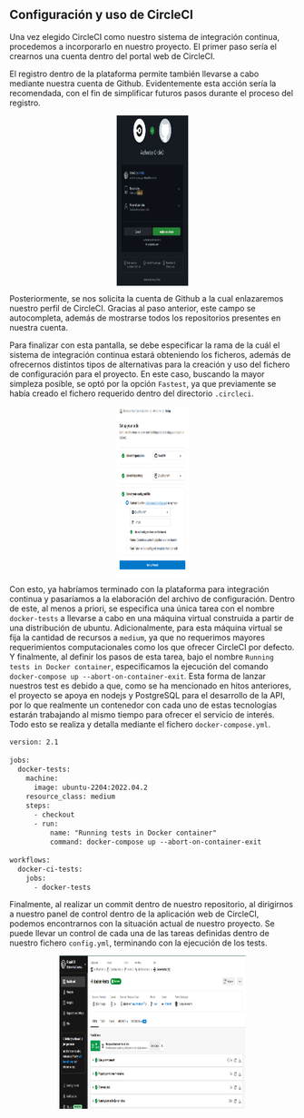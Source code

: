 ## Configuración y uso de CircleCI

Una vez elegido CircleCI como nuestro sistema de integración continua, procedemos a incorporarlo en nuestro proyecto.
El primer paso sería el crearnos una cuenta dentro del portal web de CircleCI.

El registro dentro de la plataforma permite también llevarse a cabo mediante nuestra cuenta de Github. Evidentemente esta acción sería la recomendada, con el fin de simplificar futuros pasos durante el proceso del registro.

<p align='center'>
<img src="../imgs/CI-GITHUB.png" alt="docker-test" height="300" width=25% align='center'/>
</p>

Posteriormente, se nos solicita la cuenta de Github a la cual enlazaremos nuestro perfil de CircleCI. Gracias al paso anterior, este campo se autocompleta, además de mostrarse todos los repositorios presentes en nuestra cuenta.

Para finalizar con esta pantalla, se debe especificar la rama de la cuál el sistema de integración continua estará obteniendo los ficheros, además de ofrecernos distintos tipos de alternativas para la creación y uso del fichero de configuración para el proyecto. En este caso, buscando la mayor simpleza posible, se optó por la opción `Fastest`, ya que previamente se había creado el fichero requerido dentro del directorio `.circleci`.

<p align='center'>
<img src="../imgs/CIRCLECI.png" alt="docker-test" height="300" width=25% align='center'/>
</p>

Con esto, ya habríamos terminado con la plataforma para integración continua y pasaríamos a la elaboración del archivo de configuración.
Dentro de este, al menos a priori, se especifica una única tarea con el nombre `docker-tests` a llevarse a cabo en una máquina virtual construida a partir de una distribución de ubuntu. Adicionalmente, para esta máquina virtual se fija la cantidad de recursos a `medium`, ya que no requerimos mayores requerimientos computacionales como los que ofrecer CircleCI por defecto. Y finalmente, al definir los pasos de esta tarea, bajo el nombre `Running tests in Docker container`, especificamos la ejecución del comando `docker-compose up --abort-on-container-exit`. Esta forma de lanzar nuestros test es debido a que, como se ha mencionado en hitos anteriores, el proyecto se apoya en nodejs y PostgreSQL para el desarrollo de la API, por lo que realmente un contenedor con cada uno de estas tecnologías estarán trabajando al mismo tiempo para ofrecer el servicio de interés. Todo esto se realiza y detalla mediante el fichero `docker-compose.yml`.



```
version: 2.1

jobs:
  docker-tests:
    machine:
      image: ubuntu-2204:2022.04.2
    resource_class: medium
    steps:
      - checkout
      - run:
          name: "Running tests in Docker container"
          command: docker-compose up --abort-on-container-exit

workflows:
  docker-ci-tests:
    jobs:
      - docker-tests
```

Finalmente, al realizar un commit dentro de nuestro repositorio, al dirigirnos a nuestro panel de control dentro de la aplicación web de CircleCI, podemos encontrarnos con la situación actual de nuestro proyecto. Se puede llevar un control de cada una de las tareas definidas dentro de nuestro fichero `config.yml`, terminando con la ejecución de los tests.

<p align='center'>
<img src="../imgs/CI-TESTS.png" alt="docker-test" height="270" width=65% align='center'/>
</p>
